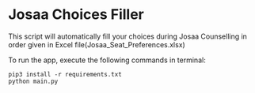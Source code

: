 # Josaa Choices Filler

This script will automatically fill your choices during Josaa Counselling in order given in Excel file(Josaa_Seat_Preferences.xlsx)

To run the app, execute the following commands in terminal:
```
pip3 install -r requirements.txt
python main.py
```
